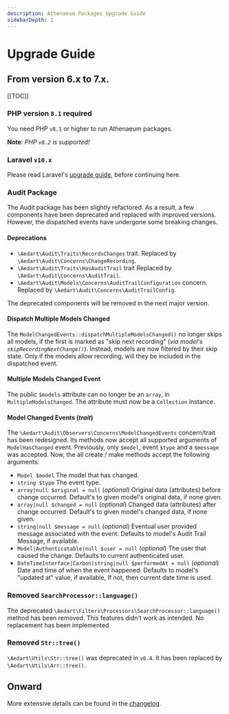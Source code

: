 ```yaml
---
description: Athenaeum Packages Upgrade Guide
sidebarDepth: 1
---
```


# Upgrade Guide

## From version 6.x to 7.x.

[[TOC]]

### PHP version `8.1` required

You need PHP `v8.1` or higher to run Athenaeum packages.

**Note**: _PHP `v8.2` is supported!_

### Laravel `v10.x`

Please read Laravel's [upgrade guide](https://laravel.com/docs/10.x/upgrade), before continuing here.

### Audit Package

The Audit package has been slightly refactored. As a result, a few components have been deprecated and replaced with improved versions.
However, the dispatched events have undergone some breaking changes. 

#### Deprecations

* `\Aedart\Audit\Traits\RecordsChanges` trait. Replaced by `\Aedart\Audit\Concerns\ChangeRecording`.
* `\Aedart\Audit\Traits\HasAuditTrail` trait  Replaced by `\Aedart\Audit\Concerns\AuditTrail`.
* `\Aedart\Audit\Models\Concerns\AuditTrailConfiguration` concern. Replaced by `\Aedart\Audit\Concerns\AuditTrailConfig`.

The deprecated components will be removed in the next major version.

#### Dispatch Multiple Models Changed

The `ModelChangedEvents::dispatchMultipleModelsChanged()` no longer skips all models, if the first is marked as "skip next recording" (_via model's `skipRecordingNextChange()`_). 
Instead, models are now filtered by their skip state. Only if the models allow recording, will they be included in the dispatched event.

#### Multiple Models Changed Event

The public `$models` attribute can no longer be an `array`, in `MultipleModelsChanged`.
The attribute must now be a `Collection` instance.

#### Model Changed Events (_trait_)

The `\Aedart\Audit\Observers\Concerns\ModelChangedEvents` concern/trait has been redesigned.
Its methods now accept all supported arguments of `ModelHasChanged` event.
Previously, only `$model`, event `$type` and a `$message` was accepted.
Now, the all create / make methods accept the following arguments:

* `Model $model` The model that has changed.
* `string $type` The event type.
* `array|null $original = null` (_optional_) Original data (attributes) before change occurred. Default's to given model's original data, if none given. 
* `array|null $changed = null` (_optional_) Changed data (attributes) after change occurred. Default's to given model's changed data, if none given.
* `string|null $message = null` (_optional_) Eventual user provided message associated with the event. Defaults to model's Audit Trail Message, if available.
* `Model|Authenticatable|null $user = null` (_optional_) The user that caused the change. Defaults to current authenticated user.
* `DateTimeInterface|Carbon|string|null $performedAt = null` (_optional_)  Date and time of when the event happened. Defaults to model's "updated at" value, if available, If not, then current date time is used.

### Removed `SearchProcessor::language()`

The deprecated `\Aedart\Filters\Processors\SearchProcessor::language()` method has been removed. This features didn't work as intended.
No replacement has been implemented.

### Removed `Str::tree()`

`\Aedart\Utils\Str::tree()` was deprecated in `v6.4`. It has been replaced by `\Aedart\Utils\Arr::tree()`.

## Onward

More extensive details can be found in the [changelog](https://github.com/aedart/athenaeum/blob/master/CHANGELOG.md).
